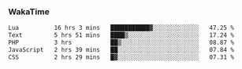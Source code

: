 ### WakaTime

<!--START_SECTION:waka-->

```txt
Lua          16 hrs 3 mins   ███████████▓░░░░░░░░░░░░░   47.25 %
Text         5 hrs 51 mins   ████▒░░░░░░░░░░░░░░░░░░░░   17.24 %
PHP          3 hrs           ██▒░░░░░░░░░░░░░░░░░░░░░░   08.87 %
JavaScript   2 hrs 39 mins   ██░░░░░░░░░░░░░░░░░░░░░░░   07.84 %
CSS          2 hrs 29 mins   █▓░░░░░░░░░░░░░░░░░░░░░░░   07.31 %
```

<!--END_SECTION:waka-->

